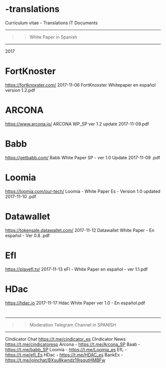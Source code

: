 # -translations
Curriculum vitae -  Translations IT Documents

   ---------------------------------------
>> White Paper in Spanish
   ---------------------------------------

2017

# FortKnoster
  https://fortknoxster.com/ 
  2017-11-06 FortKnoxster Whitepaper en español version 1.2.pdf

# ARCONA 
  https://www.arcona.io/ 
  ARCONA WP_SP ver 1.2 update 2017-11-09.pdf

# Babb 
  https://getbabb.com/
  Babb White Paper  SP - ver 1.0 Update 2017-11-09 .pdf

# Loomia  
  https://loomia.com/our-tech/
  Loomia - White Paper Es - Version 1.0 updated 2017-11-10 .pdf

# Datawallet
  https://tokensale.datawallet.com/
  2017-11-12 Datawallet White Paper - En español - Ver 0.8 .pdf

# Efl
  https://playefl.tv/
  2017-11-13 eFl - White Paper en español - ver 1.1.pdf

# HDac
  https://hdac.io
  2017-11-17 Hdac White Paper  ver 1.0 - En español.pdf

#

   ---------------------------------------
>> Moderation Telegram Channel in SPANISH
   ---------------------------------------

CIndicator Chat https://t.me/cindicator_es
CIndicator News https://t.me/cindicatoresp
Arcona - https://t.me/Arcona_SP
Baab - https://t.me/babb_SP
Loomia - https://t.me/Loomia_es
EfL - https://t.me/efl_Es
HDac - https://t.me/HDAC_es
BankEx - https://t.me/joinchat/BXsu8kwndz19jsqutHMBFw
